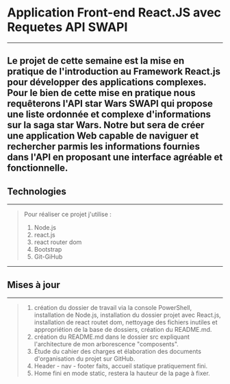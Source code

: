 # Application Front-end React.JS avec Requetes API SWAPI
-----
Le projet de cette semaine est la mise en pratique de l'introduction au Framework React.js pour développer des applications complexes. Pour le bien de cette mise en pratique nous requêterons l'API star Wars SWAPI qui propose une liste ordonnée et complexe d'informations sur la saga star Wars.
Notre but sera de créer une application Web capable de naviguer et rechercher parmis les informations fournies dans l'API en proposant une interface agréable et fonctionnelle.
-----
## Technologies 
-----
> Pour réaliser ce projet j'utilise :
> 
> 1. Node.js
> 2. react.js
> 3. react router dom
> 4. Bootstrap
> 5. Git-GiHub
-----
## Mises à jour
-----
> 1. création du dossier de travail via la console PowerShell, installation de Node.js, installation du dossier projet avec React.js, installation de react routet dom, nettoyage des fichiers inutiles et appropriétion de la base de dossiers, création du README.md.
> 2. création du README.md dans le dossier src expliquant l'architecture de mon arborescence "composents".
> 3. Étude du cahier des charges et élaboration des documents d'organisation du projet sur GitHub.
> 4. Header - nav - footer faits, accueil statique pratiquement fini.
> 5. Home fini en mode static, restera la hauteur de la page à fixer.
